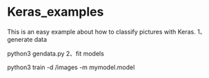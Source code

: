 # Keras_examples
This is an easy example about how to classify pictures with Keras.
1、generate data

python3 gendata.py
2、fit models

python3 train -d /images -m mymodel.model

